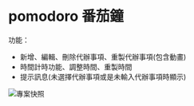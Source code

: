 # pomodoro 番茄鐘

功能：
* 新增、編輯、刪除代辦事項、重製代辦事項(包含動畫)
* 時間計時功能、調整時間、重製時間
* 提示訊息(未選擇代辦事項或是未輸入代辦事項時顯示)

![專案快照](https://i.postimg.cc/MG1q4ZDn/image.jpg)
